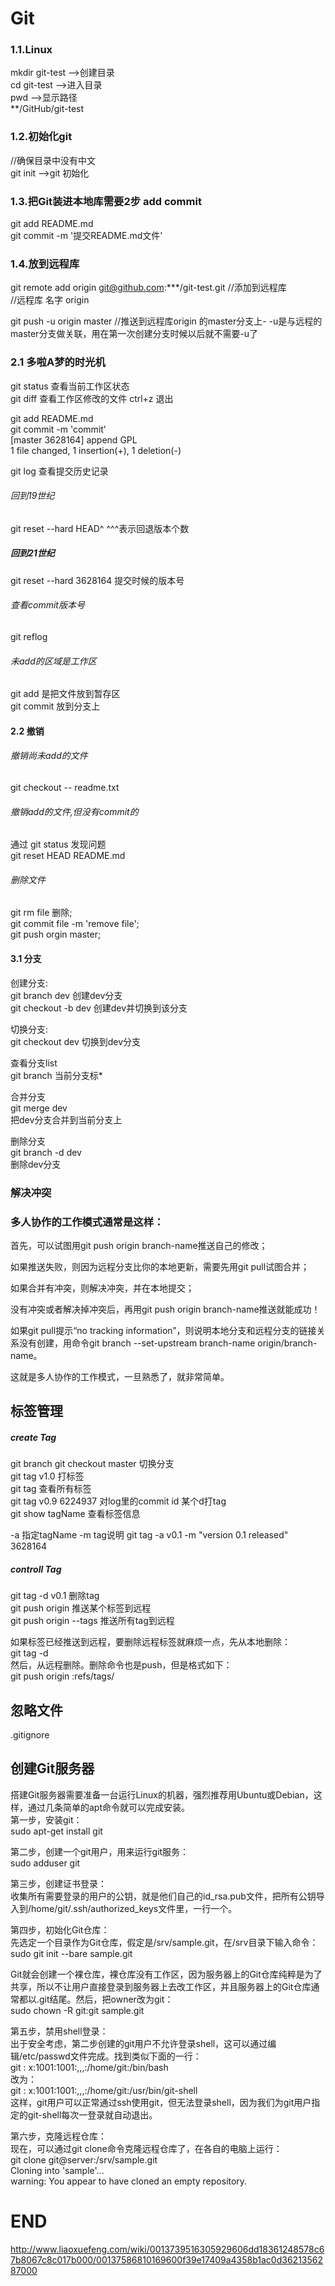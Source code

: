 # Git  

### 1.1.Linux  
mkdir git-test -->创建目录  
cd git-test    -->进入目录  
pwd            -->显示路径  
**/GitHub/git-test  

### 1.2.初始化git  
//确保目录中没有中文  
git init -->git 初始化  

### 1.3.把Git装进本地库需要2步 add commit  
git add README.md  
git commit -m '提交README.md文件'  

### 1.4.放到远程库  
git remote add origin git@github.com:***/git-test.git //添加到远程库  
//远程库 名字 origin  

git push -u origin master //推送到远程库origin 的master分支上- -u是与远程的master分支做关联，用在第一次创建分支时候以后就不需要-u了

### 2.1 多啦A梦的时光机  
git status  查看当前工作区状态  
git diff    查看工作区修改的文件 ctrl+z 退出  

git add README.md  
git commit -m 'commit'  
[master 3628164] append GPL  
 1 file changed, 1 insertion(+), 1 deletion(-)  

git log 查看提交历史记录  

######  回到19世纪  
 git reset --hard HEAD^ ^^^表示回退版本个数  
#####   回到21世纪  
 git reset --hard 3628164 提交时候的版本号  
###### 查看commit版本号  
git reflog  

###### 未add的区域是工作区  
git add 是把文件放到暂存区  
git commit 放到分支上  

#### 2.2 撤销  
###### 撤销尚未add的文件  
git checkout -- readme.txt  
###### 撤销add的文件,但没有commit的  
通过 git status 发现问题  
git reset HEAD README.md  

###### 删除文件  
git rm file 删除;  
git commit file -m 'remove file';  
git push orgin master;  


#### 3.1 分支  
创建分支:  
git branch dev 创建dev分支  
git checkout -b dev 创建dev并切换到该分支  

切换分支:  
git checkout dev 切换到dev分支  

查看分支list  
git branch  当前分支标*  

合并分支  
git merge dev  
把dev分支合并到当前分支上  

删除分支  
git branch -d dev  
删除dev分支  

### 解决冲突

### 多人协作的工作模式通常是这样：  

首先，可以试图用git push origin branch-name推送自己的修改；  

如果推送失败，则因为远程分支比你的本地更新，需要先用git pull试图合并；  

如果合并有冲突，则解决冲突，并在本地提交；  

没有冲突或者解决掉冲突后，再用git push origin branch-name推送就能成功！  

如果git pull提示“no tracking information”，则说明本地分支和远程分支的链接关系没有创建，用命令git branch --set-upstream   branch-name origin/branch-name。  

这就是多人协作的工作模式，一旦熟悉了，就非常简单。  

## 标签管理  
##### create Tag  

  git branch
  git checkout master 切换分支  
  git tag v1.0 打标签  
  git tag 查看所有标签  
  git tag v0.9 6224937  对log里的commit id 某个d打tag  
  git show tagName 查看标签信息  

  -a 指定tagName -m tag说明
  git tag -a v0.1 -m "version 0.1 released" 3628164

##### controll Tag

  git tag -d v0.1 删除tag  
  git push origin <tagname>  推送某个标签到远程  
  git push origin --tags 推送所有tag到远程  

  如果标签已经推送到远程，要删除远程标签就麻烦一点，先从本地删除：  
  git tag -d <tagname>  
  然后，从远程删除。删除命令也是push，但是格式如下：  
  git push origin :refs/tags/<tagname>  

## 忽略文件
 .gitignore  

## 创建Git服务器
搭建Git服务器需要准备一台运行Linux的机器，强烈推荐用Ubuntu或Debian，这样，通过几条简单的apt命令就可以完成安装。  
第一步，安装git：  
sudo apt-get install git  

第二步，创建一个git用户，用来运行git服务：  
sudo adduser git  

第三步，创建证书登录：  
收集所有需要登录的用户的公钥，就是他们自己的id_rsa.pub文件，把所有公钥导入到/home/git/.ssh/authorized_keys文件里，一行一个。  

第四步，初始化Git仓库：  
先选定一个目录作为Git仓库，假定是/srv/sample.git，在/srv目录下输入命令：  
sudo git init --bare sample.git  

Git就会创建一个裸仓库，裸仓库没有工作区，因为服务器上的Git仓库纯粹是为了共享，所以不让用户直接登录到服务器上去改工作区，并且服务器上的Git仓库通常都以.git结尾。然后，把owner改为git：  
sudo chown -R git:git sample.git  

第五步，禁用shell登录：  
出于安全考虑，第二步创建的git用户不允许登录shell，这可以通过编辑/etc/passwd文件完成。找到类似下面的一行：  
git : x:1001:1001:,,,:/home/git:/bin/bash  
改为：  
git : x:1001:1001:,,,:/home/git:/usr/bin/git-shell  
这样，git用户可以正常通过ssh使用git，但无法登录shell，因为我们为git用户指定的git-shell每次一登录就自动退出。  

第六步，克隆远程仓库：  
现在，可以通过git clone命令克隆远程仓库了，在各自的电脑上运行：  
git clone git@server:/srv/sample.git  
Cloning into 'sample'...  
warning: You appear to have cloned an empty repository.  


# END

http://www.liaoxuefeng.com/wiki/0013739516305929606dd18361248578c67b8067c8c017b000/00137586810169600f39e17409a4358b1ac0d3621356287000
